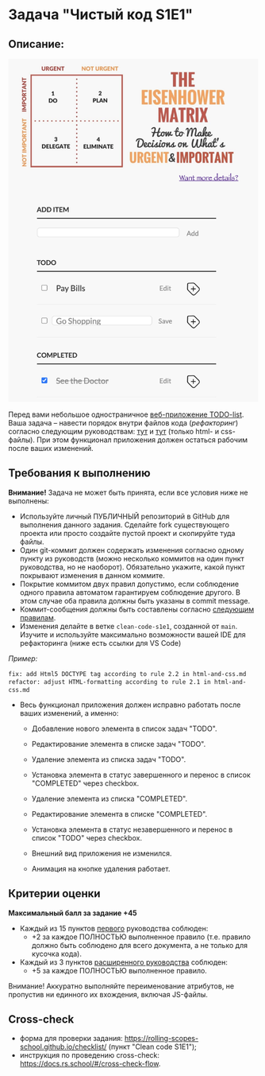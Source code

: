 # Задача "Чистый код S1E1"

## Описание: 

![image](clean-code.png)

Перед вами небольшое одностраничное [веб-приложение TODO-list](https://github.com/ViktoryiaYatskova/clean-code-s1e1).
Ваша задача – навести порядок внутри файлов кода (_рефакторинг_) согласно следующим руководствам:
 [тут](html-and-css.md)
 и [тут](html-and-css-extended.md) (только html- и css-файлы). 
При этом функционал приложения должен остаться рабочим после ваших изменений.

## Требования к выполнению

**Внимание!** Задача не может быть принята, если все условия ниже не выполнены:

- Используйте личный ПУБЛИЧНЫЙ репозиторий в GitHub для выполнения данного задания.
 Сделайте fork существующего проекта или просто создайте пустой проект и скопируйте туда файлы.
- Один git-коммит должен содержать изменения согласно одному пункту из руководств
(можно несколько коммитов на один пункт руководства, но не наоборот).
Обязательно укажите, какой пункт покрывают изменения в данном коммите.
- Покрытие коммитом двух правил допустимо, если соблюдение одного правила автоматом гарантируем соблюдение другого.
В этом случае оба правила должны быть указаны в commit message.
- Коммит-сообщения должны быть составлены согласно [следующим правилам](commits.md).
- Изменения делайте в ветке `clean-code-s1e1`, созданной от `main`.
 Изучите и используйте максимально возможности вашей IDE для рефакторинга (ниже есть ссылки для VS Code)

_Пример:_
```
fix: add Html5 DOCTYPE tag according to rule 2.2 in html-and-css.md
refactor: adjust HTML-formatting according to rule 2.1 in html-and-css.md
```

- Весь функционал приложения должен исправно работать после ваших изменений, а именно:

    - Добавление нового элемента в список задач "TODO".
    - Редактирование элемента в списке задач "TODO".
    - Удаление элемента из списка задач "TODO".
    - Установка элемента в статус завершенного и перенос в список "COMPLETED" через checkbox.

    - Удаление элемента из списка "COMPLETED".
    - Редактирование элемента в списке "COMPLETED".
    - Установка элемента в статус незавершенного и перенос в список "TODO" через checkbox.

    - Внешний вид приложения не изменился.
    - Анимация на кнопке удаления работает.

## Критерии оценки

**Максимальный балл за задание +45**

- Каждый из 15 пунктов [первого](materials/html-and-css.md) руководства соблюден:
    - +2 за каждое ПОЛНОСТЬЮ выполненное правило
    (т.е. правило должно быть соблюдено для всего документа, а не только для кусочка кода).
- Каждый из 3 пунктов [расширенного руководства](materials/html-and-css-extended.md) соблюден: 
    - +5 за каждое ПОЛНОСТЬЮ выполненное правило.

Внимание! Аккуратно выполняйте переименование атрибутов, не пропустив ни единного их вхождения, включая JS-файлы.

## Cross-check
- форма для проверки задания: https://rolling-scopes-school.github.io/checklist/ (пункт "Clean code S1E1");
- инструкция по проведению cross-check: https://docs.rs.school/#/cross-check-flow.
